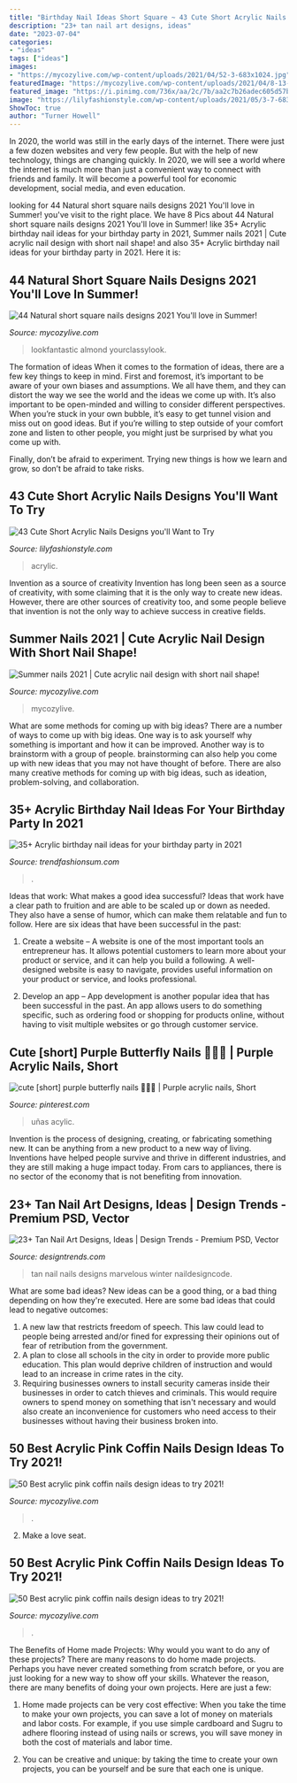 ```yaml
---
title: "Birthday Nail Ideas Short Square ~ 43 Cute Short Acrylic Nails Designs You&#039;ll Want To Try"
description: "23+ tan nail art designs, ideas"
date: "2023-07-04"
categories:
- "ideas"
tags: ["ideas"]
images:
- "https://mycozylive.com/wp-content/uploads/2021/04/52-3-683x1024.jpg"
featuredImage: "https://mycozylive.com/wp-content/uploads/2021/04/8-13-768x1152.jpg"
featured_image: "https://i.pinimg.com/736x/aa/2c/7b/aa2c7b26adec605d57bc9bf2c42b81fd.jpg"
image: "https://lilyfashionstyle.com/wp-content/uploads/2021/05/3-7-683x1024.jpg"
ShowToc: true
author: "Turner Howell"
---
```



In 2020, the world was still in the early days of the internet. There were just a few dozen websites and very few people. But with the help of new technology, things are changing quickly. In 2020, we will see a world where the internet is much more than just a convenient way to connect with friends and family. It will become a powerful tool for economic development, social media, and even education.

	

		
looking for 44 Natural short square nails designs 2021 You&#039;ll love in Summer! you've visit to the right place. We have 8 Pics about 44 Natural short square nails designs 2021 You&#039;ll love in Summer! like 35+ Acrylic birthday nail ideas for your birthday party in 2021, Summer nails 2021 | Cute acrylic nail design with short nail shape! and also 35+ Acrylic birthday nail ideas for your birthday party in 2021. Here it is:
		
    
## 44 Natural Short Square Nails Designs 2021 You&#039;ll Love In Summer!

<img loading=lazy src="https://mycozylive.com/wp-content/uploads/2021/04/31-8.jpg" onerror="this.onerror=null;this.src='https://tse3.mm.bing.net/th?id=OIP.ELLcvNNz3AQ5sj9rNi4FVwHaLH&amp;pid=15.1';" alt="44 Natural short square nails designs 2021 You&#039;ll love in Summer!">

_Source: mycozylive.com_

>lookfantastic almond yourclassylook. 

	

The formation of ideas
When it comes to the formation of ideas, there are a few key things to keep in mind. First and foremost, it’s important to be aware of your own biases and assumptions. We all have them, and they can distort the way we see the world and the ideas we come up with.
It’s also important to be open-minded and willing to consider different perspectives. When you’re stuck in your own bubble, it’s easy to get tunnel vision and miss out on good ideas. But if you’re willing to step outside of your comfort zone and listen to other people, you might just be surprised by what you come up with.

Finally, don’t be afraid to experiment. Trying new things is how we learn and grow, so don’t be afraid to take risks.

    
## 43 Cute Short Acrylic Nails Designs You&#039;ll Want To Try

<img loading=lazy src="https://lilyfashionstyle.com/wp-content/uploads/2021/05/3-7-683x1024.jpg" onerror="this.onerror=null;this.src='https://tse4.mm.bing.net/th?id=OIP.Ic5nOi803xD9TYzIVerRyQHaLG&amp;pid=15.1';" alt="43 Cute Short Acrylic Nails Designs you&#039;ll Want to Try">

_Source: lilyfashionstyle.com_

>acrylic. 

	

Invention as a source of creativity
Invention has long been seen as a source of creativity, with some claiming that it is the only way to create new ideas. However, there are other sources of creativity too, and some people believe that invention is not the only way to achieve success in creative fields.

    
## Summer Nails 2021 | Cute Acrylic Nail Design With Short Nail Shape!

<img loading=lazy src="https://mycozylive.com/wp-content/uploads/2021/04/15-683x1024.jpg" onerror="this.onerror=null;this.src='https://tse1.mm.bing.net/th?id=OIP.coEJCgv0PTASfnc55FHlHAHaLG&amp;pid=15.1';" alt="Summer nails 2021 | Cute acrylic nail design with short nail shape!">

_Source: mycozylive.com_

>mycozylive. 

	

What are some methods for coming up with big ideas?
There are a number of ways to come up with big ideas. One way is to ask yourself why something is important and how it can be improved. Another way is to brainstorm with a group of people. brainstorming can also help you come up with new ideas that you may not have thought of before. There are also many creative methods for coming up with big ideas, such as ideation, problem-solving, and collaboration.

    
## 35+ Acrylic Birthday Nail Ideas For Your Birthday Party In 2021

<img loading=lazy src="https://trendfashionsum.com/wp-content/uploads/2021/05/7-17.jpg" onerror="this.onerror=null;this.src='https://tse3.mm.bing.net/th?id=OIP.KA5JJDh7JcCPyIU6v7pzBgHaLH&amp;pid=15.1';" alt="35+ Acrylic birthday nail ideas for your birthday party in 2021">

_Source: trendfashionsum.com_

>. 

	

Ideas that work: What makes a good idea successful?
Ideas that work have a clear path to fruition and are able to be scaled up or down as needed. They also have a sense of humor, which can make them relatable and fun to follow. Here are six ideas that have been successful in the past:
1. Create a website – A website is one of the most important tools an entrepreneur has. It allows potential customers to learn more about your product or service, and it can help you build a following. A well-designed website is easy to navigate, provides useful information on your product or service, and looks professional.

2. Develop an app – App development is another popular idea that has been successful in the past. An app allows users to do something specific, such as ordering food or shopping for products online, without having to visit multiple websites or go through customer service.

    
## Cute [short] Purple Butterfly Nails 🥺🦋💜 | Purple Acrylic Nails, Short

<img loading=lazy src="https://i.pinimg.com/736x/aa/2c/7b/aa2c7b26adec605d57bc9bf2c42b81fd.jpg" onerror="this.onerror=null;this.src='https://tse1.mm.bing.net/th?id=OIP.zFQnBSQmu1i-mfBmqMJH5gHaJ3&amp;pid=15.1';" alt="cute [short] purple butterfly nails 🥺🦋💜 | Purple acrylic nails, Short">

_Source: pinterest.com_

>uñas acylic. 

	

Invention is the process of designing, creating, or fabricating something new. It can be anything from a new product to a new way of living. Inventions have helped people survive and thrive in different industries, and they are still making a huge impact today. From cars to appliances, there is no sector of the economy that is not benefiting from innovation.

    
## 23+ Tan Nail Art Designs, Ideas | Design Trends - Premium PSD, Vector

<img loading=lazy src="https://images.designtrends.com/wp-content/uploads/2016/03/30114524/Marvelous-Tan-Nail-Design.jpg" onerror="this.onerror=null;this.src='https://tse3.mm.bing.net/th?id=OIP.B4l9pwsmxWo_nZ5jkZEEyAHaHa&amp;pid=15.1';" alt="23+ Tan Nail Art Designs, Ideas | Design Trends - Premium PSD, Vector">

_Source: designtrends.com_

>tan nail nails designs marvelous winter naildesigncode. 

	

What are some bad ideas?
New ideas can be a good thing, or a bad thing depending on how they're executed. Here are some bad ideas that could lead to negative outcomes: 
1. A new law that restricts freedom of speech. This law could lead to people being arrested and/or fined for expressing their opinions out of fear of retribution from the government. 
2. A plan to close all schools in the city in order to provide more public education. This plan would deprive children of instruction and would lead to an increase in crime rates in the city. 
3. Requiring businesses owners to install security cameras inside their businesses in order to catch thieves and criminals. This would require owners to spend money on something that isn't necessary and would also create an inconvenience for customers who need access to their businesses without having their business broken into. 

    
## 50 Best Acrylic Pink Coffin Nails Design Ideas To Try 2021!

<img loading=lazy src="https://mycozylive.com/wp-content/uploads/2021/04/52-3-683x1024.jpg" onerror="this.onerror=null;this.src='https://tse4.mm.bing.net/th?id=OIP._Ly8wohiRB1wJieF-Mg5AAHaLG&amp;pid=15.1';" alt="50 Best acrylic pink coffin nails design ideas to try 2021!">

_Source: mycozylive.com_

>. 

	

2. Make a love seat.

    
## 50 Best Acrylic Pink Coffin Nails Design Ideas To Try 2021!

<img loading=lazy src="https://mycozylive.com/wp-content/uploads/2021/04/8-13-768x1152.jpg" onerror="this.onerror=null;this.src='https://tse4.mm.bing.net/th?id=OIP.zzpectBc6yqa6dZ7nhea9gHaLH&amp;pid=15.1';" alt="50 Best acrylic pink coffin nails design ideas to try 2021!">

_Source: mycozylive.com_

>. 

	

The Benefits of Home made Projects: Why would you want to do any of these projects?
There are many reasons to do home made projects. Perhaps you have never created something from scratch before, or you are just looking for a new way to show off your skills. Whatever the reason, there are many benefits of doing your own projects. Here are just a few: 
1. Home made projects can be very cost effective: When you take the time to make your own projects, you can save a lot of money on materials and labor costs. For example, if you use simple cardboard and Sugru to adhere flooring instead of using nails or screws, you will save money in both the cost of materials and labor time. 

2. You can be creative and unique: by taking the time to create your own projects, you can be yourself and be sure that each one is unique.

